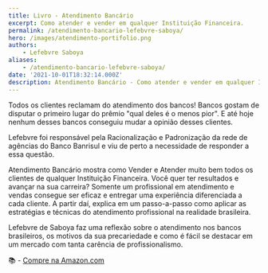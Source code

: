 ```yaml
---
title: Livro - Atendimento Bancário
excerpt: Como atender e vender em qualquer Instituição Financeira.
permalink: /atendimento-bancario-lefebvre-saboya/
hero: /images/atendimento-portifolio.png
authors:
    - Lefebvre Saboya
aliases:
    - /atendimento-bancario-lefebvre-saboya/
date: '2021-10-01T18:32:14.000Z'
description: Atendimento Bancário - Como atender e vender em qualquer Instituição Financeira.
---
```


Todos os clientes reclamam do atendimento dos bancos! Bancos gostam de disputar o primeiro lugar do prêmio "qual deles é o menos pior". E até hoje nenhum desses bancos conseguiu mudar a opinião desses clientes.

Lefebvre foi responsável pela Racionalização e Padronização da rede de agências do Banco Banrisul e viu de perto a necessidade de responder a essa questão.

Atendimento Bancário mostra como Vender e Atender muito bem todos os clientes de qualquer Instituição Financeira. Você quer ter resultados e avançar na sua carreira? Somente um profissional em atendimento e vendas consegue ser eficaz e entregar uma experiência diferenciada a cada cliente. A partir daí, explica em um passo-a-passo como aplicar as estratégias e técnicas do atendimento profissional na realidade brasileira.

Lefebvre de Saboya faz uma reflexão sobre o atendimento nos bancos brasileiros, os motivos da sua precariedade e como é fácil se destacar em um mercado com tanta carência de profissionalismo. 

:books: - [Compre na Amazon.com](https://www.amazon.com.br/dp/B07ZTTKXW9)
